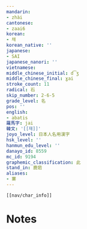 ```yaml
---
mandarin:
- zhài
cantonese:
- zaai6
korean:
- 채
korean_native: ''
japanese:
- SAI
japanese_nanori: ''
vietnamese:
middle_chinese_initial: d͡ʒ
middle_chinese_final: ɣai
stroke_count: 11
radical: 石
skip_number: 2-6-5
grade_level: 名
pos: ''
english:
- abatis
羅馬字: jai
韓文: '[[재]]'
joyo_level: 日本人名用漢字
hsk_level: ''
hanmun_edu_level: ''
danayo_id: 8559
mc_id: 9194
graphemic_classification: 此
stand_in: 鹿砦
aliases:
- 寨
---
```

```meta-bind-embed
[[nav/char_info]]
```

# Notes
